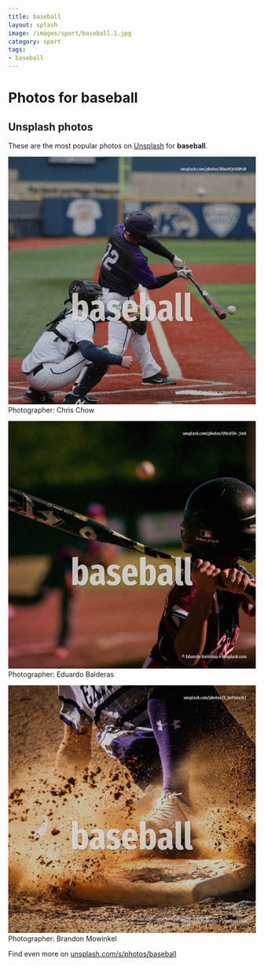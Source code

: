 ```yaml
---
title: baseball
layout: splash
image: /images/sport/baseball.1.jpg
category: sport
tags:
- baseball
---
```

# Photos for baseball
 
## Unsplash photos
These are the most popular photos on [Unsplash](https://unsplash.com) for **baseball**.
 
![baseball](/images/sport/baseball.1.jpg)
Photographer:  Chris Chow
 
![baseball](/images/sport/baseball.2.jpg)
Photographer:  Eduardo Balderas
 
![baseball](/images/sport/baseball.3.jpg)
Photographer:  Brandon Mowinkel
 
Find even more on [unsplash.com/s/photos/baseball](https://unsplash.com/s/photos/baseball)
 
